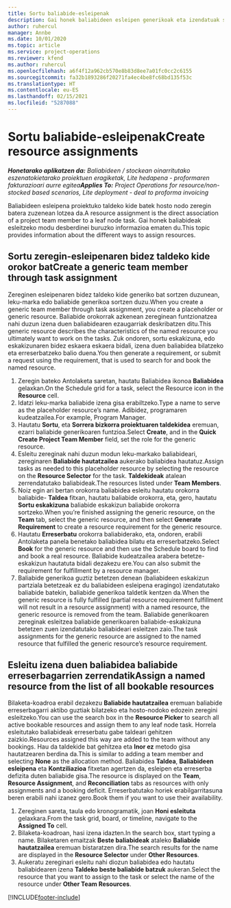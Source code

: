 ```yaml
---
title: Sortu baliabide-esleipenak
description: Gai honek baliabideen esleipen generikoak eta izendatuak sortzeari buruzko informazioa eskaintzen du.
author: ruhercul
manager: Annbe
ms.date: 10/01/2020
ms.topic: article
ms.service: project-operations
ms.reviewer: kfend
ms.author: ruhercul
ms.openlocfilehash: a6f4f12a962cb570e8b83d8ee7a01fc0cc2c6155
ms.sourcegitcommit: fa32b1893286f20271fa4ec4be8fc68bd135f53c
ms.translationtype: HT
ms.contentlocale: eu-ES
ms.lasthandoff: 02/15/2021
ms.locfileid: "5287088"
---
```

# <a name="create-resource-assignments"></a><span data-ttu-id="eeacd-103">Sortu baliabide-esleipenak</span><span class="sxs-lookup"><span data-stu-id="eeacd-103">Create resource assignments</span></span>

<span data-ttu-id="eeacd-104">_**Honetarako aplikatzen da:** Baliabideen / stockean oinarritutako eszenatokietarako proiektuen eragiketak, Lite hedapena - proformaren fakturazioari aurre egitea_</span><span class="sxs-lookup"><span data-stu-id="eeacd-104">_**Applies To:** Project Operations for resource/non-stocked based scenarios, Lite deployment - deal to proforma invoicing_</span></span>


<span data-ttu-id="eeacd-105">Baliabideen esleipena proiektuko taldeko kide batek hosto nodo zeregin batera zuzenean lotzea da.</span><span class="sxs-lookup"><span data-stu-id="eeacd-105">A resource assignment is the direct association of a project team member to a leaf node task.</span></span> <span data-ttu-id="eeacd-106">Gai honek baliabideak esleitzeko modu desberdinei buruzko informazioa ematen du.</span><span class="sxs-lookup"><span data-stu-id="eeacd-106">This topic provides information about the different ways to assign resources.</span></span>

## <a name="create-a-generic-team-member-through-task-assignment"></a><span data-ttu-id="eeacd-107">Sortu zeregin-esleipenaren bidez taldeko kide orokor bat</span><span class="sxs-lookup"><span data-stu-id="eeacd-107">Create a generic team member through task assignment</span></span>


<span data-ttu-id="eeacd-108">Zereginen esleipenaren bidez taldeko kide generiko bat sortzen duzunean, leku-marka edo baliabide generikoa sortzen duzu.</span><span class="sxs-lookup"><span data-stu-id="eeacd-108">When you create a generic team member through task assignment, you create a placeholder or generic resource.</span></span> <span data-ttu-id="eeacd-109">Baliabide orokorrak azkenean zereginean funtzionatzea nahi duzun izena duen baliabidearen ezaugarriak deskribatzen ditu.</span><span class="sxs-lookup"><span data-stu-id="eeacd-109">This generic resource describes the characteristics of the named resource you ultimately want to work on the tasks.</span></span> <span data-ttu-id="eeacd-110">Zuk ondoren, sortu eskakizuna, edo eskakizunaren bidez eskaera eskaera bidali, izena duen baliabidea bilatzeko eta erreserbatzeko balio duena.</span><span class="sxs-lookup"><span data-stu-id="eeacd-110">You then generate a requirement, or submit a request using the requirement, that is used to search for and book the named resource.</span></span>

1. <span data-ttu-id="eeacd-111">Zeregin bateko Antolaketa saretan, hautatu Baliabidea ikonoa **Baliabidea** gelaxkan.</span><span class="sxs-lookup"><span data-stu-id="eeacd-111">On the Schedule grid for a task, select the Resource icon in the **Resource** cell.</span></span>
2. <span data-ttu-id="eeacd-112">Idatzi leku-marka baliabide izena gisa erabiltzeko.</span><span class="sxs-lookup"><span data-stu-id="eeacd-112">Type a name to serve as the placeholder resource’s name.</span></span> <span data-ttu-id="eeacd-113">Adibidez, programaren kudeatzailea.</span><span class="sxs-lookup"><span data-stu-id="eeacd-113">For example, Program Manager.</span></span>
3. <span data-ttu-id="eeacd-114">Hautatu **Sortu**, eta **Sorrera bizkorra proiektuaren taldekidea** eremuan, ezarri baliabide generikoaren funtzioa.</span><span class="sxs-lookup"><span data-stu-id="eeacd-114">Select **Create**, and in the **Quick Create Project Team Member** field, set the role for the generic resource.</span></span>
4. <span data-ttu-id="eeacd-115">Esleitu zereginak nahi duzun modun leku-markako baliabideari, zereginaren **Baliabide hautatzailea** aukerako baliabidea hautatuz.</span><span class="sxs-lookup"><span data-stu-id="eeacd-115">Assign tasks as needed to this placeholder resource by selecting the resource on the **Resource Selector** for the task.</span></span> <span data-ttu-id="eeacd-116">**Taldekideak** atalean zerrendatutako baliabideak.</span><span class="sxs-lookup"><span data-stu-id="eeacd-116">The resources listed under **Team Members**.</span></span>
5. <span data-ttu-id="eeacd-117">Noiz egin ari bertan orokorra baliabidea esleitu hautatu orokorra baliabide- **Taldea** fitxan, hautatu baliabide orokorra, eta, gero, hautatu **Sortu eskakizuna** baliabide eskakizun baliabide orokorra sortzeko.</span><span class="sxs-lookup"><span data-stu-id="eeacd-117">When you’re finished assigning the generic resource, on the **Team** tab, select the generic resource, and then select **Generate Requirement** to create a resource requirement for the generic resource.</span></span>
6. <span data-ttu-id="eeacd-118">Hautatu **Erreserbatu** orokorra baliabiderako, eta, ondoren, erabili Antolaketa panela benetako baliabidea bilatu eta erreserbatzeko.</span><span class="sxs-lookup"><span data-stu-id="eeacd-118">Select **Book** for the generic resource and then use the Schedule board to find and book a real resource.</span></span> <span data-ttu-id="eeacd-119">Baliabide kudeatzailea arabera betetze-eskakizun hautatuta bidali dezakezu ere.</span><span class="sxs-lookup"><span data-stu-id="eeacd-119">You can also submit the requirement for fulfillment by a resource manager.</span></span>
7. <span data-ttu-id="eeacd-120">Baliabide generikoa guztiz betetzen denean (baliabideen eskakizun partziala betetzeak ez du baliabideen esleipena eragingo) izendatutako baliabide batekin, baliabide generikoa taldetik kentzen da.</span><span class="sxs-lookup"><span data-stu-id="eeacd-120">When the generic resource is fully fulfilled (partial resource requirement fulfillment will not result in a resource assignment) with a named resource, the generic resource is removed from the team.</span></span> <span data-ttu-id="eeacd-121">Baliabide generikoaren zereginak esleitzea baliabide generikoaren baliabide-eskakizuna betetzen zuen izendatutako baliabideari esleitzen zaio.</span><span class="sxs-lookup"><span data-stu-id="eeacd-121">The task assignments for the generic resource are assigned to the named resource that fulfilled the generic resource’s resource requirement.</span></span>

## <a name="assign-a-named-resource-from-the-list-of-all-bookable-resources"></a><span data-ttu-id="eeacd-122">Esleitu izena duen baliabidea baliabide erreserbagarrien zerrendatik</span><span class="sxs-lookup"><span data-stu-id="eeacd-122">Assign a named resource from the list of all bookable resources</span></span>

<span data-ttu-id="eeacd-123">Bilaketa-koadroa erabil dezakezu **Baliabide hautatzailea** eremuan baliabide erreserbagarri aktibo guztiak bilatzeko eta hosto-nodoko edozein zeregini esleitzeko.</span><span class="sxs-lookup"><span data-stu-id="eeacd-123">You can use the search box in the **Resource Picker** to search all active bookable resources and assign them to any leaf node task.</span></span> <span data-ttu-id="eeacd-124">Horrela esleitutako baliabideak erreserbatu gabe taldeari gehitzen zaizkio.</span><span class="sxs-lookup"><span data-stu-id="eeacd-124">Resources assigned this way are added to the team without any bookings.</span></span> <span data-ttu-id="eeacd-125">Hau da taldekide bat gehitzea eta **Inor ez** metodo gisa hautatzearen berdina da.</span><span class="sxs-lookup"><span data-stu-id="eeacd-125">This is similar to adding a team member and selecting **None** as the allocation method.</span></span> <span data-ttu-id="eeacd-126">Baliabidea **Taldea**, **Baliabideen esleipena** eta **Kontziliazioa** fitxetan agertzen da, esleipen eta erreserba defizita duten baliabide gisa.</span><span class="sxs-lookup"><span data-stu-id="eeacd-126">The resource is displayed on the **Team**, **Resource Assignment**, and **Reconciliation** tabs as resources with only assignments and a booking deficit.</span></span> <span data-ttu-id="eeacd-127">Erreserbatutako horiek erabilgarritasuna beren erabili nahi izanez gero.</span><span class="sxs-lookup"><span data-stu-id="eeacd-127">Book them if you want to use their availability.</span></span>

1. <span data-ttu-id="eeacd-128">Zereginen sareta, taula edo kronogramatik, joan **Honi esleituta** gelaxkara.</span><span class="sxs-lookup"><span data-stu-id="eeacd-128">From the task grid, board, or timeline, navigate to the **Assigned To** cell.</span></span>
2. <span data-ttu-id="eeacd-129">Bilaketa-koadroan, hasi izena idazten.</span><span class="sxs-lookup"><span data-stu-id="eeacd-129">In the search box, start typing a name.</span></span> <span data-ttu-id="eeacd-130">Bilaketaren emaitzak **Beste baliabideak** ataleko **Baliabide hautatzailea** eremuan bistaratzen dira.</span><span class="sxs-lookup"><span data-stu-id="eeacd-130">The search results for the name are displayed in the **Resource Selector** under **Other Resources**.</span></span>
3. <span data-ttu-id="eeacd-131">Aukeratu zereginari esleitu nahi diozun baliabidea edo hautatu baliabidearen izena **Taldeko beste baliabide batzuk** aukeran.</span><span class="sxs-lookup"><span data-stu-id="eeacd-131">Select the resource that you want to assign to the task or select the name of the resource under **Other Team Resources**.</span></span>


[!INCLUDE[footer-include](../includes/footer-banner.md)]